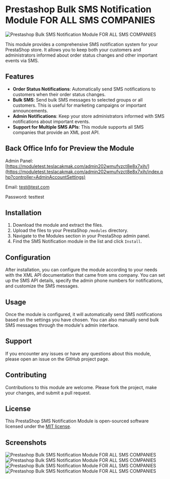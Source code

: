 # Prestashop Bulk SMS Notification Module FOR ALL SMS COMPANIES
![Prestashop Bulk SMS Notification Module FOR ALL SMS COMPANIES](https://moduletest.teslacakmak.com/bulksmsforall.jpg)

 This module provides a comprehensive SMS notification system for your PrestaShop store. It allows you to keep both your customers and administrators informed about order status changes and other important events via SMS.

## Features

- **Order Status Notifications**: Automatically send SMS notifications to customers when their order status changes.
- **Bulk SMS**: Send bulk SMS messages to selected groups or all customers. This is useful for marketing campaigns or important announcements.
- **Admin Notifications**: Keep your store administrators informed with SMS notifications about important events.
- **Support for Multiple SMS APIs**: This module supports all SMS companies that provide an XML post API.

## Back Office Info for Preview the Module

Admin Panel: [https://moduletest.teslacakmak.com/admin202wmufvzct8e8x7xih/](https://moduletest.teslacakmak.com/admin202wmufvzct8e8x7xih/index.php?controller=AdminAccountSettings)

Email: test@test.com

Password: testtest
## Installation

1. Download the module and extract the files.
2. Upload the files to your PrestaShop `/modules` directory.
3. Navigate to the Modules section in your PrestaShop admin panel.
4. Find the SMS Notification module in the list and click `Install`.

## Configuration

After installation, you can configure the module according to your needs with the XML API documentation that came from sms company. You can set up the SMS API details, specify the admin phone numbers for notifications, and customize the SMS messages.

## Usage

Once the module is configured, it will automatically send SMS notifications based on the settings you have chosen. You can also manually send bulk SMS messages through the module's admin interface.

## Support

If you encounter any issues or have any questions about this module, please open an issue on the GitHub project page.

## Contributing

Contributions to this module are welcome. Please fork the project, make your changes, and submit a pull request.

## License

This PrestaShop SMS Notification Module is open-sourced software licensed under the [MIT license](http://opensource.org/licenses/MIT).

## Screenshots
![Prestashop Bulk SMS Notification Module FOR ALL SMS COMPANIES](https://moduletest.teslacakmak.com/modules/bulksmsforall/screen1.jpg)
![Prestashop Bulk SMS Notification Module FOR ALL SMS COMPANIES](https://moduletest.teslacakmak.com/modules/bulksmsforall/screen2.jpg)
![Prestashop Bulk SMS Notification Module FOR ALL SMS COMPANIES](https://moduletest.teslacakmak.com/modules/bulksmsforall/screen3.jpg)
![Prestashop Bulk SMS Notification Module FOR ALL SMS COMPANIES](https://moduletest.teslacakmak.com/modules/bulksmsforall/screen4.jpg)